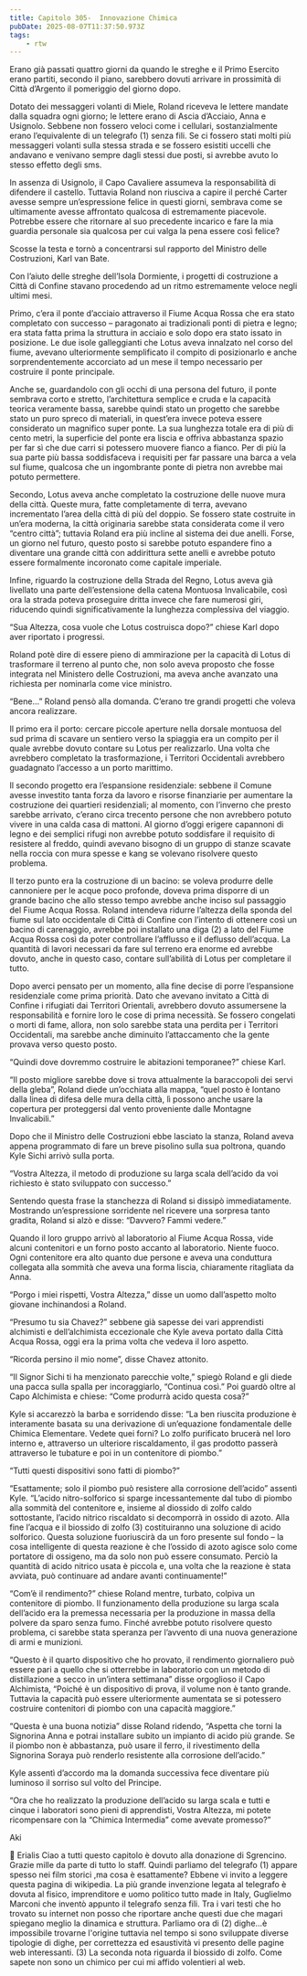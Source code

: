 ```yaml
---
title: Capitolo 305-  Innovazione Chimica
pubDate: 2025-08-07T11:37:50.973Z
tags:
    - rtw
---
```







 


Erano già passati quattro giorni da quando le streghe e il Primo Esercito erano partiti, secondo il piano, sarebbero dovuti arrivare in prossimità di Città d’Argento il pomeriggio del giorno dopo.


Dotato dei messaggeri volanti di Miele, Roland riceveva le lettere mandate dalla squadra ogni giorno; le lettere erano di Ascia d’Acciaio, Anna e Usignolo. Sebbene non fossero veloci come i cellulari, sostanzialmente erano l’equivalente di un telegrafo (1) senza fili. Se ci fossero stati molti più messaggeri volanti sulla stessa strada e se fossero esistiti uccelli che andavano e venivano sempre dagli stessi due posti, si avrebbe avuto lo stesso effetto degli sms.


In assenza di Usignolo, il Capo Cavaliere assumeva la responsabilità di difendere il castello. Tuttavia Roland non riusciva a capire il perché Carter avesse sempre un’espressione felice in questi giorni, sembrava come se ultimamente avesse affrontato qualcosa di estremamente piacevole. Potrebbe essere che ritornare al suo precedente incarico e fare la mia guardia personale sia qualcosa per cui valga la pena essere così felice?


Scosse la testa e tornò a concentrarsi sul rapporto del Ministro delle Costruzioni, Karl van Bate.


Con l’aiuto delle streghe dell’Isola Dormiente, i progetti di costruzione a Città di Confine stavano procedendo ad un ritmo estremamente veloce negli ultimi mesi.


Primo, c’era il ponte d’acciaio attraverso il Fiume Acqua Rossa che era stato completato con successo – paragonato ai tradizionali ponti di pietra e legno; era stata fatta prima la struttura in acciaio e solo dopo era stato issato in posizione. Le due isole galleggianti che Lotus aveva innalzato nel corso del fiume, avevano ulteriormente semplificato il compito di posizionarlo e anche sorprendentemente accorciato ad un mese il tempo necessario per costruire il ponte principale.


Anche se, guardandolo con gli occhi di una persona del futuro, il ponte sembrava corto e stretto, l’architettura semplice e cruda e la capacità teorica veramente bassa, sarebbe quindi stato un progetto che sarebbe stato un puro spreco di materiali, in quest’era invece poteva essere considerato un magnifico super ponte. La sua lunghezza totale era di più di cento metri, la superficie del ponte era liscia e offriva abbastanza spazio per far sì che due carri si potessero muovere fianco a fianco. Per di più la sua parte più bassa soddisfaceva i requisiti per far passare una barca a vela sul fiume, qualcosa che un ingombrante ponte di pietra non avrebbe mai potuto permettere.


Secondo, Lotus aveva anche completato la costruzione delle nuove mura della città. Queste mura, fatte completamente di terra, avevano incrementato l’area della città di più del doppio. Se fossero state costruite in un’era moderna, la città originaria sarebbe stata considerata come il vero “centro città”; tuttavia Roland era più incline al sistema dei due anelli. Forse, un giorno nel futuro, questo posto si sarebbe potuto espandere fino a diventare una grande città con addirittura sette anelli e avrebbe potuto essere formalmente incoronato come capitale imperiale.


Infine, riguardo la costruzione della Strada del Regno, Lotus aveva già livellato una parte dell’estensione della catena Montuosa Invalicabile, così ora la strada poteva proseguire dritta invece che fare numerosi giri, riducendo quindi significativamente la lunghezza complessiva del viaggio.


“Sua Altezza, cosa vuole che Lotus costruisca dopo?” chiese Karl dopo aver riportato i progressi.


Roland potè dire di essere pieno di ammirazione per la capacità di Lotus di trasformare il terreno al punto che, non solo aveva proposto che fosse integrata nel Ministero delle Costruzioni, ma aveva anche avanzato una richiesta per nominarla come vice ministro.


“Bene…” Roland pensò alla domanda. C’erano tre grandi progetti che voleva ancora realizzare.


Il primo era il porto: cercare piccole aperture nella dorsale montuosa del sud prima di scavare un sentiero verso la spiaggia era un compito per il quale avrebbe dovuto contare su Lotus per realizzarlo. Una volta che avrebbero completato la trasformazione, i Territori Occidentali avrebbero guadagnato l’accesso a un porto marittimo.


Il secondo progetto era l’espansione residenziale: sebbene il Comune avesse investito tanta forza da lavoro e risorse finanziarie per aumentare la costruzione dei quartieri residenziali; al momento, con l’inverno che presto sarebbe arrivato, c’erano circa trecento persone che non avrebbero potuto vivere in una calda casa di mattoni. Al giorno d’oggi erigere capannoni di legno e dei semplici rifugi non avrebbe potuto soddisfare il requisito di resistere al freddo, quindi avevano bisogno di un gruppo di stanze scavate nella roccia con mura spesse e kang se volevano risolvere questo problema.


Il terzo punto era la costruzione di un bacino: se voleva produrre delle cannoniere per le acque poco profonde, doveva prima disporre di un grande bacino che allo stesso tempo avrebbe anche inciso sul passaggio del Fiume Acqua Rossa. Roland intendeva ridurre l’altezza della sponda del fiume sul lato occidentale di Città di Confine con l’intento di ottenere così un bacino di carenaggio, avrebbe poi installato una diga (2) a lato del Fiume Acqua Rossa così da poter controllare l’afflusso e il deflusso dell’acqua. La quantità di lavori necessari da fare sul terreno era enorme ed avrebbe dovuto, anche in questo caso, contare sull’abilità di Lotus per completare il tutto.


Dopo averci pensato per un momento, alla fine decise di porre l’espansione residenziale come prima priorità. Dato che avevano invitato a Città di Confine i rifugiati dai Territori Orientali, avrebbero dovuto assumersene la responsabilità e fornire loro le cose di prima necessità. Se fossero congelati o morti di fame, allora, non solo sarebbe stata una perdita per i Territori Occidentali, ma sarebbe anche diminuito l’attaccamento che la gente provava verso questo posto.


“Quindi dove dovremmo costruire le abitazioni temporanee?” chiese Karl.


“Il posto migliore sarebbe dove si trova attualmente la baraccopoli dei servi della gleba”, Roland diede un’occhiata alla mappa, “quel posto è lontano dalla linea di difesa delle mura della città, lì possono anche usare la copertura per proteggersi dal vento proveniente dalle Montagne Invalicabili.”


Dopo che il Ministro delle Costruzioni ebbe lasciato la stanza, Roland aveva appena programmato di fare un breve pisolino sulla sua poltrona, quando Kyle Sichi arrivò sulla porta.


“Vostra Altezza, il metodo di produzione su larga scala dell’acido da voi richiesto è stato sviluppato con successo.”


Sentendo questa frase la stanchezza di Roland si dissipò immediatamente. Mostrando un’espressione sorridente nel ricevere una sorpresa tanto gradita, Roland si alzò e disse: “Davvero?  Fammi vedere.”


Quando il loro gruppo arrivò al laboratorio al Fiume Acqua Rossa, vide alcuni contenitori e un forno posto accanto al laboratorio. Niente fuoco. Ogni contenitore era alto quanto due persone e aveva una conduttura collegata alla sommità che aveva una forma liscia, chiaramente ritagliata da Anna.


“Porgo i miei rispetti, Vostra Altezza,” disse un uomo dall’aspetto molto giovane inchinandosi a Roland.


“Presumo tu sia Chavez?” sebbene già sapesse dei vari apprendisti alchimisti e dell’alchimista eccezionale che Kyle aveva portato dalla Città Acqua Rossa, oggi era la prima volta che vedeva il loro aspetto.


“Ricorda persino il mio nome”, disse Chavez attonito.


“Il Signor Sichi ti ha menzionato parecchie volte,” spiegò Roland e gli diede una pacca sulla spalla per incoraggiarlo, “Continua così.” Poi guardò oltre al Capo Alchimista e chiese: “Come produrrà acido questa cosa?”


Kyle si accarezzò la barba e sorridendo disse: “La ben riuscita produzione è interamente basata su una derivazione di un’equazione fondamentale delle Chimica Elementare. Vedete quei forni? Lo zolfo purificato brucerà nel loro interno e, attraverso un ulteriore riscaldamento, il gas prodotto passerà attraverso le tubature e poi in un contenitore di piombo.”


“Tutti questi dispositivi sono fatti di piombo?”


“Esattamente; solo il piombo può resistere alla corrosione dell’acido” assentì Kyle. “L’acido nitro-solforico si sparge incessantemente dal tubo di piombo alla sommità del contenitore e, insieme al diossido di zolfo caldo sottostante, l’acido nitrico riscaldato si decomporrà in ossido di azoto. Alla fine l’acqua e il biossido di zolfo (3) costituiranno una soluzione di acido solforico. Questa soluzione fuoriuscirà da un foro presente sul fondo – la cosa intelligente di questa reazione è che l’ossido di azoto agisce solo come portatore di ossigeno, ma da solo non può essere consumato. Perciò la quantità di acido nitrico usata è piccola e, una volta che la reazione è stata avviata, può continuare ad andare avanti continuamente!”


“Com’è il rendimento?” chiese Roland mentre, turbato, colpiva un contenitore di piombo. Il funzionamento della produzione su larga scala dell’acido era la premessa necessaria per la produzione in massa della polvere da sparo senza fumo. Finché avrebbe potuto risolvere questo problema, ci sarebbe stata speranza per l’avvento di una nuova generazione di armi e munizioni.


“Questo è il quarto dispositivo che ho provato, il rendimento giornaliero può essere pari a quello che si otterrebbe in laboratorio con un metodo di distillazione a secco in un’intera settimana” disse orgoglioso il Capo Alchimista, “Poiché è un dispositivo di prova, il volume non è tanto grande. Tuttavia la capacità può essere ulteriormente aumentata se si potessero costruire contenitori di piombo con una capacità maggiore.”


“Questa è una buona notizia” disse Roland ridendo, “Aspetta che torni la Signorina Anna e potrai installare subito un impianto di acido più grande. Se il piombo non è abbastanza, può usare il ferro, il rivestimento della Signorina Soraya può renderlo resistente alla corrosione dell’acido.”


Kyle assentì d’accordo ma la domanda successiva fece diventare più luminoso il sorriso sul volto del Principe.


“Ora che ho realizzato la produzione dell’acido su larga scala e tutti e cinque i laboratori sono pieni di apprendisti, Vostra Altezza, mi potete ricompensare con la “Chimica Intermedia” come avevate promesso?”






Aki










💬 Erialis Ciao a tutti questo capitolo è dovuto alla donazione di Sgrencino. Grazie mille da parte di tutto lo staff. Quindi parliamo del telegrafo (1) appare spesso nei film storici ,ma cosa è esattamente? Ebbene vi invito a leggere questa pagina di wikipedia. La più grande invenzione legata al telegrafo è dovuta al fisico, imprenditore e uomo politico tutto made in Italy,  Guglielmo Marconi che inventò appunto il telegrafo senza fili. Tra i vari testi che ho trovato su internet non posso che riportare anche questi due  che magari spiegano meglio la dinamica e struttura. Parliamo ora di (2)  dighe...è impossibile trovarne l'origine tuttavia nel tempo si sono sviluppate diverse tipologie di dighe, per correttezza ed esaustività vi presento delle pagine web interessanti. (3) La seconda nota riguarda il biossido di zolfo.  Come sapete non sono un chimico per cui mi affido volentieri al web. 




                                


                                



